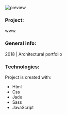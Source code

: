 ![preview](./images-view/preview.png)
### Project:
www.

### General info:
2018 | Architectural portfolio
	
### Technologies:
Project is created with:
* Html
* Css
* Jade
* Sass
* JavaScript
